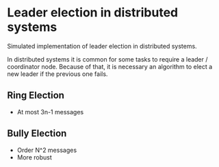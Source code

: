 # Leader election in distributed systems

Simulated implementation of leader election in distributed systems.

In distributed systems it is common for some tasks to require a leader / coordinator node. Because of that, it is necessary an algorithm to elect a new leader if the previous one fails.

## Ring Election

- At most 3n-1 messages

## Bully Election

- Order N^2 messages
- More robust
